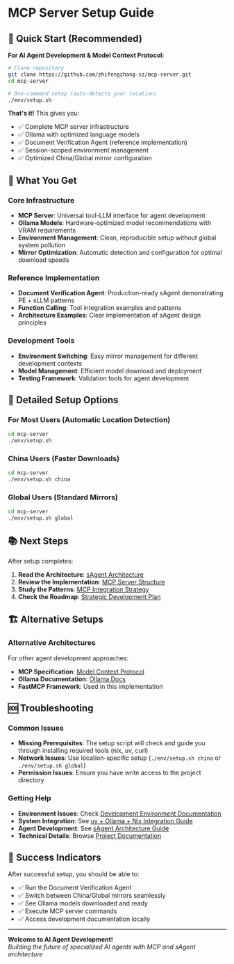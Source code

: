 # MCP Server Setup Guide

## 🎯 Quick Start (Recommended)

**For AI Agent Development & Model Context Protocol:**

```bash
# Clone repository
git clone https://github.com/zhifengzhang-sz/mcp-server.git
cd mcp-server

# One-command setup (auto-detects your location)
./env/setup.sh
```

**That's it!** This gives you:
- ✅ Complete MCP server infrastructure
- ✅ Ollama with optimized language models
- ✅ Document Verification Agent (reference implementation)
- ✅ Session-scoped environment management
- ✅ Optimized China/Global mirror configuration

## 📖 What You Get

### Core Infrastructure
- **MCP Server**: Universal tool-LLM interface for agent development
- **Ollama Models**: Hardware-optimized model recommendations with VRAM requirements
- **Environment Management**: Clean, reproducible setup without global system pollution
- **Mirror Optimization**: Automatic detection and configuration for optimal download speeds

### Reference Implementation
- **Document Verification Agent**: Production-ready sAgent demonstrating PE + sLLM patterns
- **Function Calling**: Tool integration examples and patterns
- **Architecture Examples**: Clear implementation of sAgent design principles

### Development Tools
- **Environment Switching**: Easy mirror management for different development contexts
- **Model Management**: Efficient model download and deployment
- **Testing Framework**: Validation tools for agent development

## 🔧 Detailed Setup Options

### For Most Users (Automatic Location Detection)
```bash
cd mcp-server
./env/setup.sh
```

### China Users (Faster Downloads)
```bash
cd mcp-server
./env/setup.sh china
```

### Global Users (Standard Mirrors)
```bash
cd mcp-server
./env/setup.sh global
```

## 📚 Next Steps

After setup completes:

1. **Read the Architecture**: [sAgent Architecture](../architecture/sagent-architecture.md)
2. **Review the Implementation**: [MCP Server Structure](../../mcp_server/)
3. **Study the Patterns**: [MCP Integration Strategy](../architecture/mcp-integration-strategy.md)
4. **Check the Roadmap**: [Strategic Development Plan](../architecture/strategic-roadmap.md)

## 🏗️ Alternative Setups

### Alternative Architectures
For other agent development approaches:
- **MCP Specification**: [Model Context Protocol](https://spec.modelcontextprotocol.io/)
- **Ollama Documentation**: [Ollama Docs](https://ollama.ai/docs)
- **FastMCP Framework**: Used in this implementation

## 🆘 Troubleshooting

### Common Issues
- **Missing Prerequisites**: The setup script will check and guide you through installing required tools (nix, uv, curl)
- **Network Issues**: Use location-specific setup (`./env/setup.sh china` or `./env/setup.sh global`)
- **Permission Issues**: Ensure you have write access to the project directory

### Getting Help
- **Environment Issues**: Check [Development Environment Documentation](../architecture/development-environment.md)
- **System Integration**: See [uv + Ollama + Nix Integration Guide](uv-ollama-nix-integration.md)
- **Agent Development**: See [sAgent Architecture Guide](../architecture/sagent-architecture.md)
- **Technical Details**: Browse [Project Documentation](../README.md)

## 🚀 Success Indicators

After successful setup, you should be able to:
- ✅ Run the Document Verification Agent
- ✅ Switch between China/Global mirrors seamlessly
- ✅ See Ollama models downloaded and ready
- ✅ Execute MCP server commands
- ✅ Access development documentation locally

---

**Welcome to AI Agent Development!**  
*Building the future of specialized AI agents with MCP and sAgent architecture*
